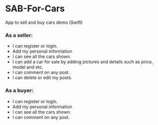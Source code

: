 # SAB-For-Cars
App to sell and buy cars demo (Swift)
### As a seller: 
- I can register or login.
- Add my personal information
-  I can see all the cars shown.
- I can add a car for sale by adding pictures and details such as price, model and etc.
- I can comment on any post.
- I can delete or edit my posts.
###  As a buyer:
-  I can register or login.
- Add my personal information
 - I can see all the cars shown.
- I can comment on any post.
